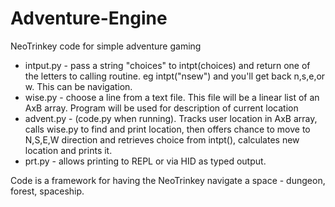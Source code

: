 # Adventure-Engine
NeoTrinkey code for simple adventure gaming

* intput.py - pass a string "choices" to intpt(choices) and return one of the letters to calling routine. eg intpt("nsew") and you'll get back n,s,e,or w. This can be navigation.
* wise.py - choose a line from a text file. This file will be a linear list of an AxB array. Program will be used for description of current location
* advent.py - (code.py when running). Tracks user location in AxB array, calls wise.py to find and print location, then offers chance to move to N,S,E,W direction and retrieves choice from intpt(), calculates new location and prints it.
* prt.py - allows printing to REPL or via HID as typed output.

Code is a framework for having the NeoTrinkey navigate a space - dungeon, forest, spaceship. 
